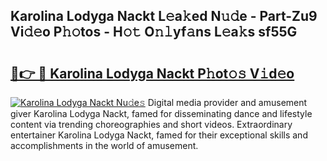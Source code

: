 ## Karolina Lodyga Nackt L𝚎a𝚔ed N𝚞𝚍e - Part-Zu9 Vi𝚍𝚎o P𝚑𝚘tos - H𝚘𝚝 O𝚗𝚕yf𝚊ns L𝚎a𝚔s sf55G

# <h2><a href="http://kfeeth2.oniu.top/?m=Karolina+Lodyga+Nackt">🔗👉 🔴 Karolina Lodyga Nackt P𝚑ot𝚘𝚜 V𝚒d𝚎o</a></h2>

[![Karolina Lodyga Nackt Nu𝚍e𝚜](https://i.imgur.com/0qMVB7G.gif)](http://kfeeth2.oniu.top/?m=Karolina+Lodyga+Nackt)
Digital media provider and amusement giver Karolina Lodyga Nackt, famed for disseminating dance and lifestyle content via trending choreographies and short videos. Extraordinary entertainer Karolina Lodyga Nackt, famed for their exceptional skills and accomplishments in the world of amusement.  
